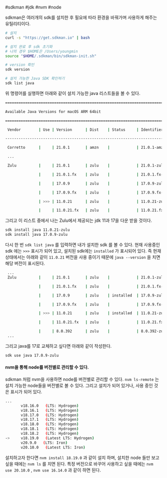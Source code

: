 #sdkman #jdk #nvm #node 

sdkman은 여러개의 sdk를 설치한 후 필요에 따라 환경을 바꿔가며 사용하게 해주는 유틸리티이다.

```sh
# 설치
curl -s "https://get.sdkman.io" | bash

# 설치 완료 후 sdk 초기화
# 나의 경우 $HOME은 /Users/youngmin
source "$HOME/.sdkman/bin/sdkman-init.sh"

# version 확인
sdk version

# 설치 가능한 Java SDK 확인하기
sdk list java
```

위 명령어를 실행하면 아래와 같이 설치 가능한 java 리스트들을 볼 수 있다.

```sh
================================================================================

Available Java Versions for macOS ARM 64bit

================================================================================

 Vendor        | Use | Version      | Dist    | Status     | Identifier

--------------------------------------------------------------------------------

 Corretto      |     | 21.0.1       | amzn    |            | 21.0.1-amzn         

 ...        

 Zulu          |     | 21.0.1       | zulu    |            | 21.0.1-zulu         

               |     | 21.0.1.fx    | zulu    |            | 21.0.1.fx-zulu      

               |     | 17.0.9       | zulu    |            | 17.0.9-zulu         

               |     | 17.0.9.fx    | zulu    |            | 17.0.9.fx-zulu      

               | >>> | 11.0.21      | zulu    |            | 11.0.21-zulu        

               |     | 11.0.21.fx   | zulu    |            | 11.0.21.fx-zulu
```

그리고 이 리스트 중에서 나는 Zulu에서 제공되는 jdk 11과 17을 다운 받을 것이다.

```sh
sdk install java 11.0.21-zulu
sdk install java 17.0.9-zulu
```

다시 한 번 `sdk list java` 를 입력하면 내가 설치한 sdk 를 볼 수 있다. 현재 사용중인 sdk 에는 `>>>` 표시가 되어 있고, 설치된 sdk에는 `installed` 가 표시되어 있다. 즉 현재 상태에서는 아래와 같이 `11.0.21` 버전을 사용 중이기 때문에 `java --version` 을 치면 해당 버전이 표시된다.

```sh
 ...
 Zulu          |     | 21.0.1       | zulu    |            | 21.0.1-zulu         

               |     | 21.0.1.fx    | zulu    |            | 21.0.1.fx-zulu      

               |     | 17.0.9       | zulu    | installed  | 17.0.9-zulu         

               |     | 17.0.9.fx    | zulu    |            | 17.0.9.fx-zulu      

               | >>> | 11.0.21      | zulu    | installed  | 11.0.21-zulu        

               |     | 11.0.21.fx   | zulu    |            | 11.0.21.fx-zulu     

               |     | 8.0.392      | zulu    |            | 8.0.392-zulu
 ...
```

그리고 java를 17로 교체하고 싶다면 아래와 같이 작성한다.

```sh
sdk use java 17.0.9-zulu
```

#### nvm을 통해 node를 버전별로 관리할 수 있다.

sdkman 처럼 nvm을 사용하면 node를 버전별로 관리할 수 있다. `nvm ls-remote` 는 설치 가능한 node들을 버전별로 볼 수 있다. 그리고 설치가 되어 있거나, 사용 중인 것은 표시가 되어 있다.

```sh
...
       v18.16.0   (LTS: Hydrogen)
       v18.16.1   (LTS: Hydrogen)
       v18.17.0   (LTS: Hydrogen)
       v18.17.1   (LTS: Hydrogen)
       v18.18.0   (LTS: Hydrogen)
       v18.18.1   (LTS: Hydrogen)
       v18.18.2   (LTS: Hydrogen)
->     v18.19.0   (Latest LTS: Hydrogen)
       v20.9.0   (LTS: Iron)
       v20.10.0   (Latest LTS: Iron)
```

설치하고자 한다면 `nvm install 18.19.0` 과 같이 설치 하며, 설치한 node 들만 보고 싶을 때에는 `nvm ls` 를 치면 된다. 특정 버전으로 바꾸어 사용하고 싶을 때에는 `nvm use 20.10.0` , `nvm use 16.14.0` 과 같이 하면 된다.
